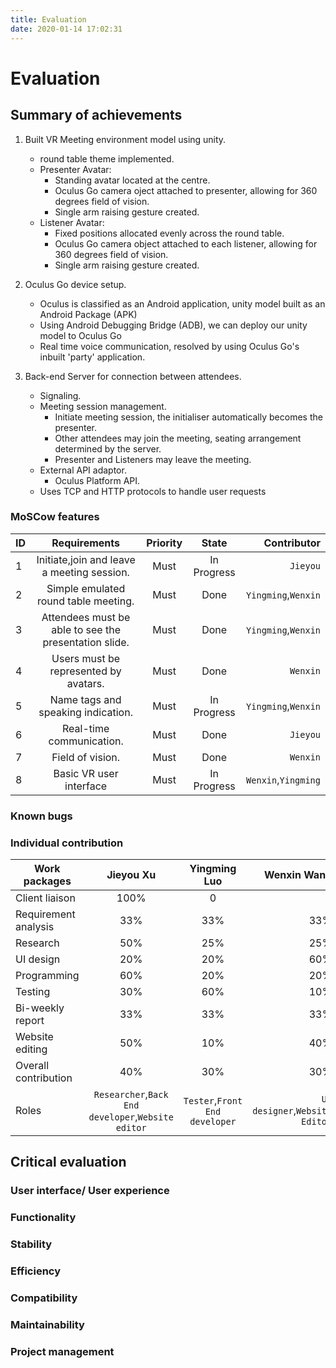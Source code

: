 ```yaml
---
title: Evaluation
date: 2020-01-14 17:02:31
---
```


# Evaluation

## Summary of achievements

1. Built VR Meeting environment model using unity.
    - round table theme implemented.
    - Presenter Avatar:
        - Standing avatar located at the centre.
        - Oculus Go camera oject attached to presenter, allowing for 360 degrees field of vision.
        - Single arm raising gesture created.
    - Listener Avatar:
        - Fixed positions allocated evenly across the round table.
        - Oculus Go camera object attached to each listener, allowing for 360 degrees field of vision.
        - Single arm raising gesture created.

2. Oculus Go device setup.
    - Oculus is classified as an Android application, unity model built as an Android Package (APK)
    - Using Android Debugging Bridge (ADB), we can deploy our unity model to Oculus Go
    - Real time voice communication, resolved by using Oculus Go's inbuilt 'party' application.

3. Back-end Server for connection between attendees.
    - Signaling.
    - Meeting session management.
        - Initiate meeting session, the initialiser automatically becomes the presenter.
        - Other attendees may join the meeting, seating arrangement determined by the server.
        - Presenter and Listeners may leave the meeting.
    - External API adaptor.
        - Oculus Platform API.
    - Uses TCP and HTTP protocols to handle user requests

### MoSCow features

| ID   | Requirements | Priority | State | Contributor |
| ---- |:------------:|:--------:|:-----:|------------:|
|1|Initiate,join and leave a meeting session.|Must|In Progress|`Jieyou`|
|2|Simple emulated round table meeting.|Must|Done|`Yingming`,`Wenxin`|
|3|Attendees must be able to see the presentation slide.|Must|Done|`Yingming`,`Wenxin`|
|4|Users must be represented by avatars.|Must|Done|`Wenxin`|
|5|Name tags and speaking indication.|Must|In Progress|`Yingming`,`Wenxin`|
|6|Real-time communication.|Must|Done|`Jieyou`|
|7|Field of vision.|Must|Done|`Wenxin`|
|8|Basic VR user interface|Must|In Progress|`Wenxin`,`Yingming`|


### Known bugs

### Individual contribution
| Work packages | Jieyou Xu | Yingming Luo | Wenxin Wang|
| ------------- |:---------:|:------------:|-----------:|
|Client liaison|100%|0|0|
|Requirement analysis|33%|33%|33%|
|Research|50%|25%|25%|
|UI design|20%|20%|60%|
|Programming|60%|20%|20%|
|Testing|30%|60%|10%|
|Bi-weekly report|33%|33%|33%|
|Website editing|50%|10%|40%|
|Overall contribution|40%|30%|30%|
|Roles|`Researcher`,`Back End developer`,`Website editor`|`Tester`,`Front End developer`|`UI designer`,`Website Editor`|


## Critical evaluation

### User interface/ User experience

### Functionality

### Stability

### Efficiency

### Compatibility

### Maintainability

### Project management

